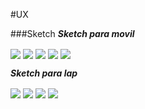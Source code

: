 #UX

###Sketch
***Sketch para movil***

<img align="center" src="./imagenes/movil1" />
<img align="center" src="./imagenes/movil2" />
<img align="center" src="./imagenes/movil3" />
<img align="center" src="./imagenes/movil4" />
<img align="center" src="./imagenes/movil5" />

***Sketch para lap***

<img align="center" src="./imagenes/web1" />
<img align="center" src="./imagenes/web2" />
<img align="center" src="./imagenes/web3" />
<img align="center" src="./imagenes/web4" />